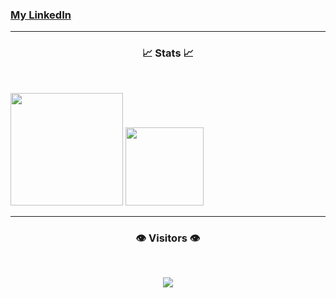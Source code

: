 <!DOCTYPE html>
<html>
<body>
<h3 align="left"><a target="_blank" href="https://www.linkedin.com/in/dmytrii-kulyk/">My LinkedIn</a></h3> 
<hr>
<h3 align="center">📈 Stats 📈</h3> 
<br>

<p float="left">
<img style="max-width: 100%;" height="180px" src="https://github-readme-stats.vercel.app/api?username=plain5&show_icons=true&theme=blue-green&custom_title=My+GitHub+Stats">
<img style="max-width: 100%;" height="125px" src="https://github-readme-stats.vercel.app/api/top-langs/?username=plain5&theme=blue-green&langs_count=5&custom_title=My+Programming+Languages&layout=compact"
</p>
<hr> 

<h3 align="center">👁️ Visitors 👁️</h3><br>

<p align="center">
<img style="max-width: 100%;" src="https://profile-counter.glitch.me/plain5/count.svg">
</p>

</body>
</html>
